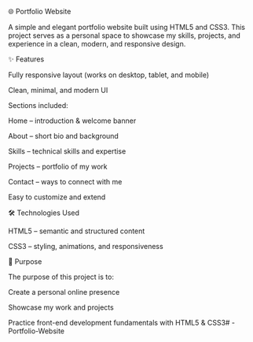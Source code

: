 🌐 Portfolio Website

A simple and elegant portfolio website built using HTML5 and CSS3.
This project serves as a personal space to showcase my skills, projects, and experience in a clean, modern, and responsive design.

✨ Features

Fully responsive layout (works on desktop, tablet, and mobile)

Clean, minimal, and modern UI

Sections included:

Home – introduction & welcome banner

About – short bio and background

Skills – technical skills and expertise

Projects – portfolio of my work

Contact – ways to connect with me

Easy to customize and extend

🛠️ Technologies Used

HTML5 – semantic and structured content

CSS3 – styling, animations, and responsiveness

📌 Purpose

The purpose of this project is to:

Create a personal online presence

Showcase my work and projects

Practice front-end development fundamentals with HTML5 & CSS3# -Portfolio-Website
